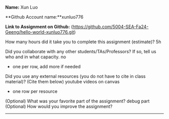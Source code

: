 **Name:** Xun Luo

**Github Account name:**xunluo776

**Link to Assignment on Github:** (https://github.com/5004-SEA-Fa24-Geeng/hello-world-xunluo776.git)

How many hours did it take you to complete this assignment (estimate)?
5h

Did you collaborate with any other students/TAs/Professors? If so, tell us who and in what
capacity. no

* one per row, add more if needed
  
Did you use any external resources (you do not have to cite in class material)? (Cite them below)
youtube
videos on canvas
* one row per resource


(Optional) What was your favorite part of the assignment?
debug part
(Optional) How would you improve the assignment?

---
